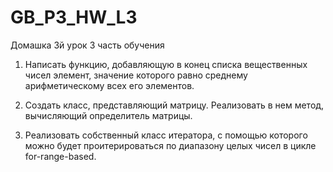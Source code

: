 # GB_P3_HW_L3
Домашка 3й урок 3 часть обучения

1. Написать функцию, добавляющую в конец списка вещественных чисел
элемент, значение которого равно среднему арифметическому всех его
элементов.

2. Создать класс, представляющий матрицу. Реализовать в нем метод,
вычисляющий определитель матрицы.

3. Реализовать собственный класс итератора, с помощью которого можно будет
проитерироваться по диапазону целых чисел в цикле for-range-based.
